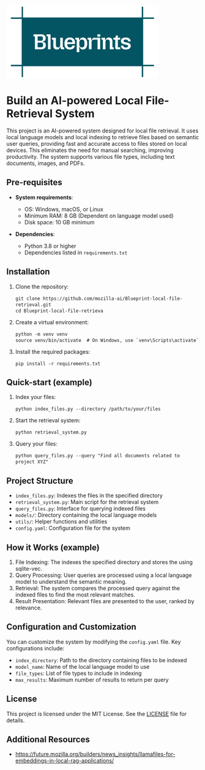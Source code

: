 ![Project Logo](./images/Blueprints-logo.png)

# Build an AI-powered Local File-Retrieval System

This project is an AI-powered system designed for local file retrieval. It uses local language models and local indexing to retrieve files based on semantic user queries, providing fast and accurate access to files stored on local devices. This eliminates the need for manual searching, improving productivity. The system supports various file types, including text documents, images, and PDFs.

## Pre-requisites

- **System requirements**: 
  - OS: Windows, macOS, or Linux
  - Minimum RAM: 8 GB (Dependent on language model used)
  - Disk space: 10 GB minimum

- **Dependencies**:
  - Python 3.8 or higher
  - Dependencies listed in `requirements.txt`
    
## Installation

1. Clone the repository:
   ```
   git clone https://github.com/mozilla-ai/Blueprint-local-file-retrieval.git
   cd Blueprint-local-file-retrieva
   ```

2. Create a virtual environment:
   ```
   python -m venv venv
   source venv/bin/activate  # On Windows, use `venv\Scripts\activate`
   ```

3. Install the required packages:
   ```
   pip install -r requirements.txt
   ```

## Quick-start (example)

1. Index your files:
   ```
   python index_files.py --directory /path/to/your/files
   ```

2. Start the retrieval system:
   ```
   python retrieval_system.py
   ```

3. Query your files:
   ```
   python query_files.py --query "Find all documents related to project XYZ"
   ```

## Project Structure

- `index_files.py`: Indexes the files in the specified directory
- `retrieval_system.py`: Main script for the retrieval system
- `query_files.py`: Interface for querying indexed files
- `models/`: Directory containing the local language models
- `utils/`: Helper functions and utilities
- `config.yaml`: Configuration file for the system

## How it Works (example)

1. File Indexing: The indexes the specified directory and stores the using sqlite-vec.
2. Query Processing: User queries are processed using a local language model to understand the semantic meaning.
3. Retrieval: The system compares the processed query against the indexed files to find the most relevant matches.
4. Result Presentation: Relevant files are presented to the user, ranked by relevance.

## Configuration and Customization

You can customize the system by modifying the `config.yaml` file. Key configurations include:

- `index_directory`: Path to the directory containing files to be indexed
- `model_name`: Name of the local language model to use
- `file_types`: List of file types to include in indexing
- `max_results`: Maximum number of results to return per query

## License

This project is licensed under the MIT License. See the [LICENSE](LICENSE) file for details.

## Additional Resources

- https://future.mozilla.org/builders/news_insights/llamafiles-for-embeddings-in-local-rag-applications/
